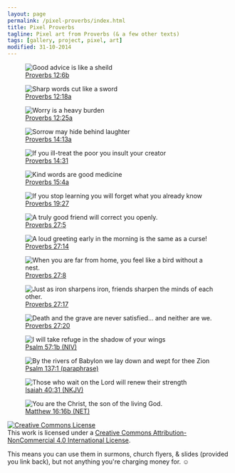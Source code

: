 ```yaml
---
layout: page
permalink: /pixel-proverbs/index.html
title: Pixel Proverbs
tagline: Pixel art from Proverbs (& a few other texts)
tags: [gallery, project, pixel, art]
modified: 31-10-2014
---
```


<figure>
<img alt="Good advice is like a sheild" src="../images/pixel/sheild.png">
<figcaption>
<a href="http://www.biblesociety.org.uk/the-bible/search-the-bible/CEVUK/Prov/12/6/">Proverbs 12:6b</a>
</figcaption></figure>

<figure>
<img alt="Sharp words cut like a sword" src="../images/pixel/sword.png">
<figcaption>
<a href="http://www.biblesociety.org.uk/the-bible/search-the-bible/CEVUK/Prov/12/18/">Proverbs 12:18a</a></figcaption></figure>

<figure>
<img alt="Worry is a heavy burden" src="../images/pixel/worry.png">
<figcaption>
<a href="http://www.biblesociety.org.uk/the-bible/search-the-bible/CEVUK/Prov/12/25/">Proverbs 12:25a</a></figcaption></figure>

<figure>
<img alt="Sorrow may hide behind laughter" src="../images/pixel/sorrow.png">
<figcaption>
<a href="http://www.biblesociety.org.uk/the-bible/search-the-bible/CEVUK/Prov/14/13/">Proverbs 14:13a</a></figcaption></figure>

<figure>
<img alt="If you ill-treat the poor you insult your creator" src="../images/pixel/creator.png">
<figcaption>
<a href="http://www.biblesociety.org.uk/the-bible/search-the-bible/CEVUK/Prov/14/31/">Proverbs 14:31</a></figcaption></figure>

<figure>
<img alt="Kind words are good medicine" src="../images/pixel/kind.png">
<figcaption>
<a href="http://www.biblesociety.org.uk/the-bible/search-the-bible/CEVUK/Prov/15/4/">Proverbs 15:4a</a></figcaption></figure>

<figure>
<img alt="If you stop learning you will forget what you already know" src="../images/pixel/learning.png">
<figcaption>
<a href="http://www.biblesociety.org.uk/the-bible/search-the-bible/CEVUK/Prov/19/27/">Proverbs 19:27</a></figcaption></figure>

<figure>
<img alt="A truly good friend will correct you openly." src="../images/pixel/correct.png">
<figcaption>
<a href="http://www.biblesociety.org.uk/the-bible/search-the-bible/CEVUK/Prov/27/5/">Proverbs 27:5</a></figcaption></figure>

<figure>
<img alt="A loud greeting early in the morning is the same as a curse!" src="../images/pixel/loud.png">
<figcaption>
<a href="http://www.biblesociety.org.uk/the-bible/search-the-bible/CEVUK/Prov/12/6/">Proverbs 27:14</a></figcaption></figure>

<figure>
<img alt="When you are far from home, you feel like a bird without a nest." src="../images/pixel/nest.png">
<figcaption>
<a href="http://www.biblesociety.org.uk/the-bible/search-the-bible/CEVUK/Prov/27/8/">Proverbs 27:8</a></figcaption></figure>

<figure>
<img alt="Just as iron sharpens iron, friends sharpen the minds of each other." src="../images/pixel/minds.png">
<figcaption>
<a href="http://www.biblesociety.org.uk/the-bible/search-the-bible/CEVUK/Prov/27/17/">Proverbs 27:17</a></figcaption></figure>

<figure>
<img alt="Death and the grave are never satisfied... and neither are we." src="../images/pixel/death.png">
<figcaption>
<a href="http://www.biblesociety.org.uk/the-bible/search-the-bible/CEVUK/Prov/27/20/">Proverbs 27:20</a></figcaption></figure>



<figure>
<img alt="I will take refuge in the shadow of your wings" src="../images/pixel/wings.png">
<figcaption>
<a href="https://www.biblegateway.com/passage/?search=Psalm%2057:1&version=NIV">Psalm 57:1b (NIV)</a></figcaption></figure>

<figure>
<img alt="By the rivers of Babylon we lay down and wept for thee Zion" src="../images/pixel/zion.png">
<figcaption>
<a href="http://biblehub.com/psalms/137-1.htm">Psalm 137:1 (paraphrase)</a></figcaption></figure>

<figure>
<img alt="Those who wait on the Lord will renew their strength" src="../images/pixel/strength.png">
<figcaption>
<a href="https://www.biblegateway.com/passage/?search=Isaiah+40%3A31&version=NKJV">Isaiah 40:31 (NKJV)</a></figcaption></figure>

<figure>
<img alt="You are the Christ, the son of the living God." src="../images/pixel/christ.png">
<figcaption>
<a href="https://www.biblegateway.com/passage/?search=Matthew+16%3A16&version=NET">Matthew 16:16b (NET)</a></figcaption></figure>


<a rel="license" href="http://creativecommons.org/licenses/by-nc/4.0/"><img alt="Creative Commons License" style="border-width:0" src="https://i.creativecommons.org/l/by-nc/4.0/80x15.png" /></a><br />This work is licensed under a <a rel="license" href="http://creativecommons.org/licenses/by-nc/4.0/">Creative Commons Attribution-NonCommercial 4.0 International License</a>.

This means you can use them in surmons, church flyers, & slides (provided you link back), but not anything you're charging money for. ☺︎
